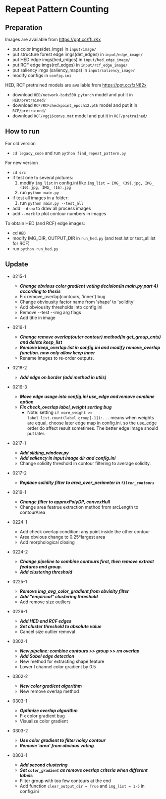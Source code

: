 # Repeat Pattern Counting


## Preparation
Images are available from https://ppt.cc/ffLrKx
* put color imgs(det_imgs) in `input/image/`
* put structure forest edge imgs(det_edges) in `input/edge_image/`
* put HED edge imgs(hed_edges) in `input/hed_edge_image/`
* put RCF edge imgs(rcf_edges) in `input/rcf_edge_image/`
* put saliency imgs (saliency_maps) in `input/saliency_image/`
* modify configs in `config.ini`

HED, RCF pretrained models are available from https://ppt.cc/fzN82x
* download `HED/network-bsds500.pytorch` model and put it in `HED/pretrained/`
* download `RCF/RCFcheckpoint_epoch12.pth` model and put it in `RCF/pretrained/`
* download `RCF/vgg16convs.mat` model and put it in `RCF/pretrained/`


## How to run
For old version
* `cd legacy_code` and run `python find_repeat_pattern.py`

For new version
* `cd src`
* if test one to several pictures:
    1. modify `img_list` in config.ini like `img_list = IMG_ (39).jpg, IMG_ (10).jpg, IMG_ (16).jpg`
    2. run `python main.py`
* if test all images in a folder:
    1. run `python main.py --test_all`
* add `--draw` to draw all process images
* add `--mark` to plot contour numbers in images

To obtain HED (and RCF) edge images:
* cd `HED`
* modify IMG_DIR, OUTPUT_DIR in `run_hed.py` (and test.lst or test_all.lst for RCF)
* run `python run_hed.py`


## Update
* 0215-1
  * ***Change obvious color gradient voting decision(in main.py part 4) according to thesis***
  * Fix remove_overlap(contours, 'inner') bug
  * Change obviousity factor name from 'shape' to 'solidity'
  * Add obviousity thresholds into config.ini
  * Remove --test --img arg flags
  * Add title in image

* 0216-1
  * ***Change remove overlap(outer contour) method(in get_group_cnts) and delete keep_list***
  * ***Remove keep_overlap list in config.ini and modify remove_overlap function. now only allow keep inner***
  * Rename images to re-order outputs.

* 0216-2
  * ***Add edge on border (add method in utils)***

* 0216-3
  * ***Move edge usage into config.ini use_edge and remove combine option***
  * ***Fix check_overlap label_weight sorting bug***
    * Note: setting `if more_weight >= label_list.count(label_group[-1]):...` means when weights are equal, choose later edge map in config.ini, so the use_edge order do affect result sometimes. The better edge image should put later.

* 0217-1
  * ***Add sliding_window.py***
  * ***Add saliency in input image dir and config.ini***
  * Change solidity threshold in contour filtering to average solidity.

* 0217-2
  * ***Replace solidity filter to area_over_perimeter in `filter_contours`***

* 0219-1
  * ***Change filter to approxPolyDP, convexHull***
  * Change area featrue extraction method from arcLength to contourArea

* 0224-1
  * Add check overlap condition: any point inside the other contour
  * Area obvious change to 0.25*largest area
  * Add morphological closing

* 0224-2
  * ***Change pipeline to combine contours first, then remove extract features and group.***
  * ***Add clustering threshold***

* 0225-1
  * ***Remove img_avg_color_gradient from obvisity filter***
  * ***Add "empirical" clustering threshold***
  * Add remove size outliers

* 0226-1
  * ***Add HED and RCF edges***
  * ***Set cluster threshold to absolute value***
  * Cancel size outlier removal

* 0302-1
  * ***New pipeline: combine contours >> group >> rm overlap***
  * ***Add Sobel edge detection***
  * New method for extracting shape feature
  * Lower l channel color gradient by 0.5

* 0302-2
  * ***New color gradient algorithm***
  * New remove overlap method

* 0303-1
  * ***Optimize overlap algorithm***
  * Fix color gradient bug
  * Visualize color gradient

* 0303-2
  * ***Use color gradient to filter noisy contour***
  * ***Remove 'area' from obvious voting***

* 0303-1
  * ***Add second clustering***
  * ***Set `color_gradient` as remove overlap criteria when different labels***
  * Filter group with too few contours at the end
  * Add function `clear_output_dir = True` and `img_list = 1-5` in config.ini